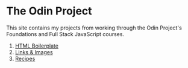 # The Odin Project

This site contains my projects from working through the Odin Project's Foundations and Full Stack JavaScript courses.

1. [HTML Boilerplate](./html-boilerplate/index.html)
2. [Links & Images](./odin-links-and-images/index.html)
3. [Recipes](./odin-recipes/index.html)